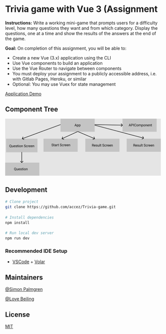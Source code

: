 # Trivia game with Vue 3 (Assignment 

**Instructions:** Write a working mini-game that prompts users for a difficulty level, how many questions they want and from which category. Display the questions, one at a time and show the results of the answers at the end of the game.

**Goal:** On completion of this assignment, you will be able to: 

- Create a new Vue (3.x) application using the CLI
- Use Vue components to build an application
- Use the Vue Router to navigate between components
- You must deploy your assignment to a publicly accessible address, i.e. with Gitlab Pages, Heroku, or similar
 - Optional: You may use Vuex for state management

[Application Demo](https://glacial-journey-04728.herokuapp.com/)

## Component Tree
![Screenshot](component-tree.png)


## Development

```bash
# Clone project
git clone https://github.com/accez/Trivia-game.git

# Install dependencies
npm install

# Run local dev server
npm run dev
```
### Recommended IDE Setup
- [VSCode](https://code.visualstudio.com/) + [Volar](https://marketplace.visualstudio.com/items?itemName=johnsoncodehk.volar)

## Maintainers
[@Simon Palmgren](https://github.com/accez)

[@Love Beiling](https://github.com/mikaellove)

## License
[MIT](https://choosealicense.com/licenses/mit/)
